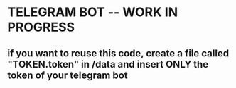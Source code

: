 # TELEGRAM BOT -- WORK IN PROGRESS

## if you want to reuse this code, create a file called "TOKEN.token" in /data and insert ONLY the token of your telegram bot